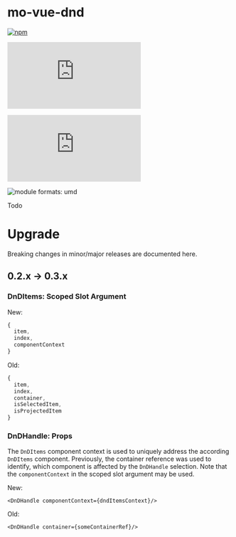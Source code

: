# mo-vue-dnd

[![npm](https://img.shields.io/npm/v/mo-vue-dnd.svg)](https://www.npmjs.com/package/mo-vue-dnd)

![size](http://img.badgesize.io/https://unpkg.com/mo-vue-dnd/dist/mo-vue-dnd.umd.js?label=size)

![gzip size](http://img.badgesize.io/https://unpkg.com/mo-vue-dnd/dist/mo-vue-dnd.umd.js?label=gzip%20size&compression=gzip)

![module formats: umd](https://img.shields.io/badge/module%20formats-umd%2C%20cjs%2C%20esm-green.svg)


Todo

# Upgrade

Breaking changes in minor/major releases are documented here.

## 0.2.x -> 0.3.x

### DnDItems: Scoped Slot Argument

New:
```JavaScript
{
  item,
  index,
  componentContext
}
```

Old:
```JavaScript
{
  item,
  index,
  container,
  isSelectedItem,
  isProjectedItem
}
```

### DnDHandle: Props

The `DnDItems` component context is used to uniquely address the according `DnDItems` component.
Previously, the container reference was used to identify, which component is affected by the `DnDHandle` selection.
Note that the `componentContext` in the scoped slot argument may be used.

New:

```JSX
<DnDHandle componentContext={dndItemsContext}/>
```

Old:

```JSX
<DnDHandle container={someContainerRef}/>
```

